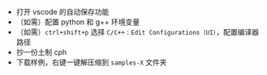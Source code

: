 - 打开 vscode 的自动保存功能
- （如需）配置 python 和 g++ 环境变量
- （如需）`ctrl+shift+p` 选择 `C/C++：Edit Configurations（UI）`，配置编译器路径
- 抄一份土制 cph
- 下载样例，右键一键解压缩到 `samples-X` 文件夹
